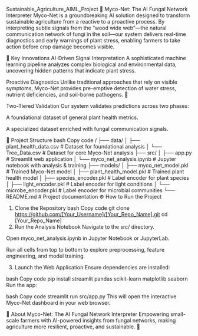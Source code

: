 Sustainable_Agriculture_AIML_Project
🌿 Myco-Net: The AI Fungal Network Interpreter
Myco-Net is a groundbreaking AI solution designed to transform sustainable agriculture from a reactive to a proactive process. By interpreting subtle signals from the “wood wide web”—the natural communication network of fungi in the soil—our system delivers real-time diagnostics and early warnings of plant stress, enabling farmers to take action before crop damage becomes visible.

🚀 Key Innovations
AI-Driven Signal Interpretation
A sophisticated machine learning pipeline analyzes complex biological and environmental data, uncovering hidden patterns that indicate plant stress.

Proactive Diagnostics
Unlike traditional approaches that rely on visible symptoms, Myco-Net provides pre-emptive detection of water stress, nutrient deficiencies, and soil-borne pathogens. 🌾

Two-Tiered Validation
Our system validates predictions across two phases:

A foundational dataset of general plant health metrics.

A specialized dataset enriched with fungal communication signals.

📂 Project Structure
bash
Copy code
/
├── data/
│   ├── plant_health_data.csv        # Dataset for foundational analysis
│   └── Tree_Data.csv                # Dataset for core Myco-Net analysis
├── src/
│   ├── app.py                       # Streamlit web application
│   └── myco_net_analysis.ipynb      # Jupyter notebook with analysis & training
├── models/
│   ├── myco_net_model.pkl           # Trained Myco-Net model
│   ├── plant_health_model.pkl       # Trained plant health model
│   ├── species_encoder.pkl          # Label encoder for plant species
│   ├── light_encoder.pkl            # Label encoder for light conditions
│   └── microbe_encoder.pkl          # Label encoder for microbial communities
└── README.md                        # Project documentation
⚙️ How to Run the Project
1. Clone the Repository
bash
Copy code
git clone https://github.com/[Your_Username]/[Your_Repo_Name].git
cd [Your_Repo_Name]
2. Run the Analysis Notebook
Navigate to the src/ directory.

Open myco_net_analysis.ipynb in Jupyter Notebook or JupyterLab.

Run all cells from top to bottom to explore preprocessing, feature engineering, and model training.

3. Launch the Web Application
Ensure dependencies are installed:

bash
Copy code
pip install streamlit pandas scikit-learn matplotlib seaborn
Run the app:

bash
Copy code
streamlit run src/app.py
This will open the interactive Myco-Net dashboard in your web browser.

📖 About
Myco-Net: The AI Fungal Network Interpreter
Empowering small-scale farmers with AI-powered insights from fungal networks, making agriculture more resilient, proactive, and sustainable. 🌱
